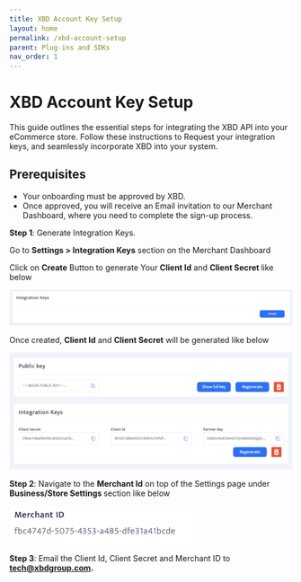 ```yaml
---
title: XBD Account Key Setup
layout: home
permalink: /xbd-account-setup
parent: Plug-ins and SDKs
nav_order: 1
---
```


# XBD Account Key Setup

This guide outlines the essential steps for integrating the XBD API into your eCommerce store. Follow these instructions to Request your integration keys, and seamlessly incorporate XBD into your system.


## Prerequisites

- Your onboarding must be approved by XBD.
- Once approved, you will receive an Email invitation to our Merchant Dashboard, where you need to complete the sign-up process.

<strong>Step 1</strong>: Generate Integration Keys.

Go to <strong>Settings > Integration Keys</strong> section on the Merchant Dashboard

Click on <strong>Create</strong> Button to generate Your <strong>Client Id</strong> and <strong>Client Secret </strong> like below

![Integration Keys](/assets/doc/1.webp)

Once created, <strong>Client Id</strong> and <strong>Client Secret</strong> will be generated like below

![Public Keys](/assets/doc/2.webp)


<strong>Step 2</strong>: Navigate to the <strong>Merchant Id</strong> on top of the Settings page under <strong>Business/Store Settings </strong> section like below

![Merchant Id](/assets/doc/4.webp)

<strong>Step 3</strong>: Email the Client Id, Client Secret and Merchant ID to <strong>tech@xbdgroup.com.</strong>

